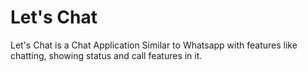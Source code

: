 # Let's Chat
Let's Chat is a Chat Application Similar to Whatsapp with features like chatting, showing status and call features in it.
 
